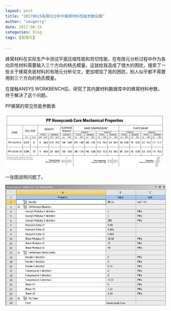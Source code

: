```yaml
---
layout: post
title: "20170615有限元分析中蜂窝材料性能参数设置"
author: "seugerry"
date: 2017-06-15
categories: blog
tags: [有限元]

---
```


蜂窝材料在实际生产中测试平面压缩性能和剪切性能，在有限元分析过程中作为各向异性材料需要输入三个方向的杨氏模量，这就给我造成了很大的困扰，搜索了一些关于蜂窝夹层材料的有限元分析论文，更加增加了我的困扰，别人似乎都不需要用到三个方向的杨氏模量。

在接触ANSYS WORKBENCH后，研究了其内置材料数据库中的蜂窝材料参数，终于解决了这个问题。

PP蜂窝的常见性能参数表

![](/figure/PP_honeycomb.png)

一张图说明问题了。

![](/figure/honeycomb_properties.png)
